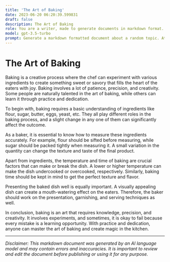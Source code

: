 ```yaml
---
title: 'The Art of Baking'
date: 2023-06-20 06:20:39.599831
draft: false
description: The Art of Baking
role: You are a writer, made to generate documents in markdown format. It is very important that all of the documents you generate are in valid markdown format.
model: gpt-3.5-turbo
prompt: Generate a markdown formatted document about a random topic. At the bottom, include a disclaimer explaining that the document was generated by you. The first line of the document should be the title. Make sure that the entire document is in proper markdown format, using a mix of various tags to make the document visually appealing.
---
```


# The Art of Baking 

Baking is a creative process where the chef can experiment with various ingredients to create something sweet or savory that fills the heart of the eaters with joy. Baking involves a lot of patience, precision, and creativity. Some people are naturally talented in the art of baking, while others can learn it through practice and dedication.

To begin with, baking requires a basic understanding of ingredients like flour, sugar, butter, eggs, yeast, etc. They all play different roles in the baking process, and a slight change in any one of them can significantly affect the outcome. 

As a baker, it is essential to know how to measure these ingredients accurately. For example, flour should be sifted before measuring, while sugar should be packed tightly when measuring it. A small variation in the quantity can change the texture and taste of the final product.

Apart from ingredients, the temperature and time of baking are crucial factors that can make or break the dish. A lower or higher temperature can make the dish undercooked or overcooked, respectively. Similarly, baking time should be kept in mind to get the perfect texture and flavor.

Presenting the baked dish well is equally important. A visually appealing dish can create a mouth-watering effect on the eaters. Therefore, the baker should work on the presentation, garnishing, and serving techniques as well.

In conclusion, baking is an art that requires knowledge, precision, and creativity. It involves experiments, and sometimes, it is okay to fail because every mistake is a learning opportunity. With practice and dedication, anyone can master the art of baking and create magic in the kitchen.

---

*Disclaimer: This markdown document was generated by an AI language model and may contain errors and inaccuracies. It is important to review and edit the document before publishing or using it for any purpose.*